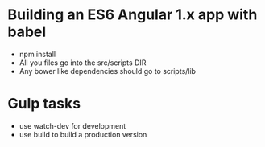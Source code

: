 # Building an ES6 Angular 1.x app with babel

* npm install
* All you files go into the src/scripts DIR
* Any bower like dependencies should go to scripts/lib

# Gulp tasks
* use watch-dev for development
* use build to build a production version